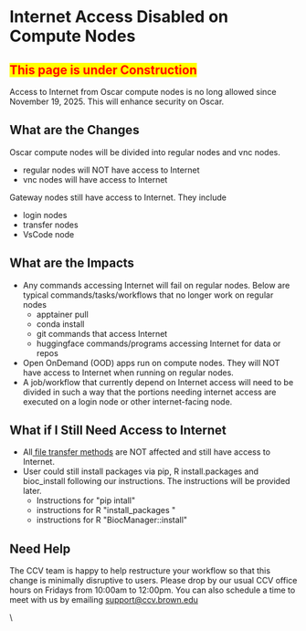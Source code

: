 # Internet Access Disabled on Compute Nodes

## <mark style="color:red;">**This page is under Construction**</mark>

Access to Internet from Oscar compute nodes is no long allowed since November 19, 2025.  This will enhance security on Oscar.&#x20;

## What are the Changes

Oscar compute nodes will be divided into regular nodes and vnc nodes.

* regular nodes will NOT have access to Internet
* vnc nodes will have access to Internet

Gateway nodes still have access to Internet. They include&#x20;

* login nodes
* transfer nodes
* VsCode node

## What are the Impacts

* Any commands accessing Internet will fail on regular nodes. Below are typical commands/tasks/workflows that no longer work on regular nodes
  * apptainer pull
  * conda install
  * git commands that access Internet
  * huggingface commands/programs accessing Internet for data or repos
* Open OnDemand (OOD) apps run on compute nodes. They will NOT have access to Internet when running on regular nodes.
*   A job/workflow that currently depend on Internet access will need to be divided in such a way that the portions needing internet access are executed on a login node or other internet-facing node.&#x20;



## What if I Still Need Access to Internet

* All[ file transfer methods](../managing-files/filetransfer.md) are NOT affected and still have access to Internet.
* User could still install packages via pip, R install.packages and bioc\_install following our instructions. The instructions will be provided later.
  * Instructions for "pip intall"
  * instructions for R "install\_packages "
  * instructions for R "BiocManager::install"

## Need Help

The CCV team is happy to help restructure your workflow so that this change is minimally disruptive to users. Please drop by our usual CCV office hours on Fridays from  10:00am to 12:00pm. You can also schedule a time to meet with us by emailing [support@ccv.brown.edu](mailto:support@ccv.brown.edu)

\

